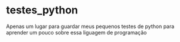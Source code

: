 # testes_python
Apenas um lugar para guardar meus pequenos testes de python para aprender um pouco sobre essa liguagem de programação
